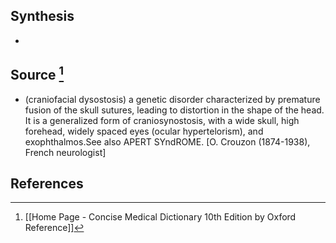 ## Synthesis
- 
## Source [^1]
- (craniofacial dysostosis) a genetic disorder characterized by premature fusion of the skull sutures, leading to distortion in the shape of the head. It is a generalized form of craniosynostosis, with a wide skull, high forehead, widely spaced eyes (ocular hypertelorism), and exophthalmos.See also APERT SYndROME. \[O. Crouzon (1874-1938), French neurologist]
## References

[^1]: [[Home Page - Concise Medical Dictionary 10th Edition by Oxford Reference]]